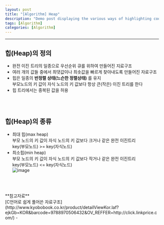```yaml
---
layout: post
title: "[Algorithm] Heap"
description: "Demo post displaying the various ways of highlighting code in Markdown."
tags: [Algorithm]
categories: [Algorithm]
---
```


------------------------------------------------------------------------------------------------------------

## 힙(Heap)의 정의
- 완전 이진 트리의 일종으로 우선순위 큐를 위하여 만들어진 지료구조  
- 여러 개의 값들 중에서 최댓값이나 최솟값을 빠르게 찾아내도록 만들어진 자료구조  
- 힙은 일종의 **반정렬 상태(느슨한 정렬상태)** 를 유지  
부모노드의 키 값이 자식 노드의 키 값보다 항상 큰(작은) 이진 트리를 한다
- 힙 트리에서는 중복된 값을 허용  
<br/>
<br/>

## 힙(Heap)의 종류
- 최대 힙(max heap)  
부모 노드의 키 값이 자식 노드의 키 값보다 크거나 같은 완전 이진트리  
key(부모노드) >= key(자식노드)  
- 최소힙(min heap)  
부모 노드의 키 값이 자식 노드의 키 값보다 작거나 같은 완전 이진트리  
key(부모노드) <= key(자식노드)  
![image](https://user-images.githubusercontent.com/52437364/104460476-7eeef180-55f1-11eb-92da-18b77ee4507d.png)



<br/>
<br/>
<br/>
**참고자료**<br/>
[C언어로 쉽게 풀어쓴 자료구조](http://www.kyobobook.co.kr/product/detailViewKor.laf?ejkGb=KOR&barcode=9788970506432&OV_REFFER=http://click.linkprice.com/)
-
